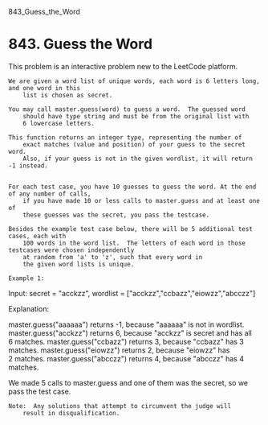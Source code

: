 843_Guess_the_Word
# 843. Guess the Word

This problem is an interactive problem new to the
        LeetCode platform.

    We are given a word list of unique words, each word is 6 letters long, and one word in this
        list is chosen as secret.

    You may call master.guess(word) to guess a word.  The guessed word
        should have type string and must be from the original list with
        6 lowercase letters.

    This function returns an integer type, representing the number of
        exact matches (value and position) of your guess to the secret word. 
        Also, if your guess is not in the given wordlist, it will return -1 instead.
    

    For each test case, you have 10 guesses to guess the word. At the end of any number of calls,
        if you have made 10 or less calls to master.guess and at least one of
        these guesses was the secret, you pass the testcase.

    Besides the example test case below, there will be 5 additional test cases, each with
        100 words in the word list.  The letters of each word in those testcases were chosen independently
        at random from 'a' to 'z', such that every word in
        the given word lists is unique.

    Example 1:
Input: secret = "acckzz", wordlist = ["acckzz","ccbazz","eiowzz","abcczz"]

Explanation:

master.guess("aaaaaa") returns -1, because "aaaaaa" is not in wordlist.
master.guess("acckzz") returns 6, because "acckzz" is secret and has all 6 matches.
master.guess("ccbazz") returns 3, because "ccbazz" has 3 matches.
master.guess("eiowzz") returns 2, because "eiowzz" has 2 matches.
master.guess("abcczz") returns 4, because "abcczz" has 4 matches.

We made 5 calls to master.guess and one of them was the secret, so we pass the test case.

    Note:  Any solutions that attempt to circumvent the judge will
        result in disqualification.